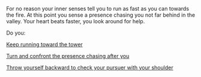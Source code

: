 For no reason your inner senses tell you to run as fast as you can towards the fire. At this point
you sense a presence chasing you not far behind in the valley. Your heart beats faster, you look
around for help.

Do you:

[Keep running toward the tower](keep-running/keep-running.md)

[Turn and confront the presence chasing after you](confront/confront.md)

[Throw yourself backward to check your pursuer with your
shoulder](shoulder-check/shoulder-check.md)
